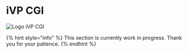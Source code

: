 # iVP CGI

![Logo iVP CGI](../.gitbook/assets/iVPCGI\_ns.png)

{% hint style="info" %}
This section is currently work in progress. Thank you for your patience.
{% endhint %}

